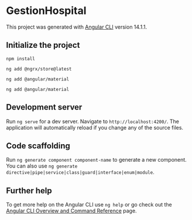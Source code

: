 # GestionHospital

This project was generated with [Angular CLI](https://github.com/angular/angular-cli) version 14.1.1.

## Initialize the project

~~~
npm install
~~~

~~~
ng add @ngrx/store@latest
~~~

~~~
ng add @angular/material
~~~
~~~
ng add @angular/material
~~~


## Development server

Run `ng serve` for a dev server. Navigate to `http://localhost:4200/`. The application will automatically reload if you change any of the source files.

## Code scaffolding

Run `ng generate component component-name` to generate a new component. You can also use `ng generate directive|pipe|service|class|guard|interface|enum|module`.


## Further help

To get more help on the Angular CLI use `ng help` or go check out the [Angular CLI Overview and Command Reference](https://angular.io/cli) page.

